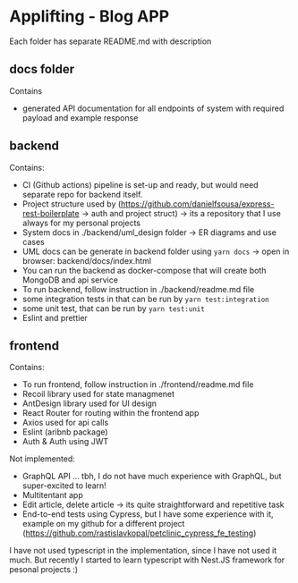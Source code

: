 # Applifting - Blog APP

Each folder has separate README.md with description

## docs folder

Contains
 - generated API documentation for all endpoints of system with required payload and example response

## backend

Contains:
 - CI (Github actions) pipeline is set-up and ready, but would need separate repo for backend itself.
 - Project structure used by (https://github.com/danielfsousa/express-rest-boilerplate -> auth and project struct) -> its a repository that I use always for my personal projects 
 - System docs in ./backend/uml_design folder -> ER diagrams and use cases
 - UML docs can be generate in backend folder using `yarn docs` -> open in browser: backend/docs/index.html
 - You can run the backend as docker-compose that will create both MongoDB and api service
 - To run backend, follow instruction in ./backend/readme.md file
 - some integration tests in that can be run by `yarn test:integration`
 - some unit test, that can be run by `yarn test:unit`
 - Eslint and prettier

## frontend

Contains:
 - To run frontend, follow instruction in ./frontend/readme.md file
 - Recoil library used for state managmenet
 - AntDesign library used for UI design
 - React Router for routing within the frontend app
 - Axios used for api calls
 - Eslint (aribnb package)
 - Auth & Auth using JWT

Not implemented:
 - GraphQL API ... tbh, I do not have much experience with GraphQL, but super-excited to learn!
 - Multitentant app 
 - Edit article, delete article -> its quite straightforward and repetitive task
 - End-to-end tests using Cypress, but I have some experience with it, example on my github for a different project (https://github.com/rastislavkopal/petclinic_cypress_fe_testing)


I have not used typescript in the implementation, since I have not used it much. But recently I started to learn typescript with Nest.JS framework for pesonal projects :) 